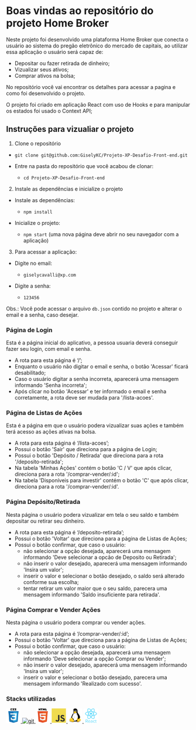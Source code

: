 # Boas vindas ao repositório do projeto Home Broker

Neste projeto foi desenvolvido uma plataforma Home Broker que conecta o usuário ao sistema do pregão eletrônico do mercado de capitais, ao utilizar essa aplicação o usuário será capaz de:

  - Depositar ou fazer retirada de dinheiro;
  - Vizualizar seus ativos;
  - Comprar ativos na bolsa;

No repositório você vai encontrar os detalhes para acessar a pagina e como foi desenvolvido o projeto.

O projeto foi criado em aplicação React com uso de Hooks e para manipular os estados foi usado o Context API;

## Instruções para vizualiar o projeto

1. Clone o repositório

  - `git clone git@github.com:GiselyKC/Projeto-XP-Desafio-Front-end.git`

- Entre na pasta do repositório que você acabou de clonar:

  - `cd Projeto-XP-Desafio-Front-end`


2. Instale as dependências e inicialize o projeto

- Instale as dependências:

  - `npm install`

- Inicialize o projeto:

  - `npm start` (uma nova página deve abrir no seu navegador com a aplicação)


3. Para acessar a aplicação:

  - Digite no email:

    - `giselycavalli@xp.com`

  - Digite a senha:

    - `123456`


Obs.: Você pode acessar o arquivo `db.json` contido no projeto e alterar o email e a senha, caso desejar.


### Página de Login

Esta é a página inicial do aplicativo, a pessoa usuaria deverá conseguir fazer seu login, com email e senha.

  - A rota para esta página é ‘/’;
  - Enquanto o usuário não digitar o email e senha, o botão 'Acessar' ficará desabilitado;
  - Caso o usuário digitar a senha incorreta, aparecerá uma mensagem informando 'Senha incorreta';
  - Após clicar no botão 'Acessar' e ter informado o email e senha corretamente, a rota deve ser mudada para '/lista-acoes'.

### Página de Listas de Ações

Esta é a página em que o usuário podera vizualizar suas ações e também terá acesso as ações ativas na bolsa.

  - A rota para esta página é ‘/lista-acoes’;
  - Possui o botão 'Sair' que direciona para a página de Login;
  - Possui o botão 'Depósito / Retirada' que direciona para a rota '/deposito-retirada';
  - Na tabela 'Minhas Ações' contém o botão 'C / V' que após clicar, direciona para a rota '/comprar-vender/:id';
  - Na tabela 'Disponíveis para investir' contém o botão 'C' que após clicar, direciona para a rota '/comprar-vender/:id'.

### Página Depósito/Retirada

Nesta página o usuário podera vizualizar em tela o seu saldo e também depositar ou retirar seu dinheiro.

  - A rota para esta página é ‘/deposito-retirada’;
  - Possui o botão 'Voltar' que direciona para a página de Listas de Ações;
  - Possui o botão confirmar, que caso o usuário:
    - não selecionar a opção desejada, aparecerá uma mensagem informando 'Deve selecionar a opcão de Deposito ou Retirada';
    - não inserir o valor desejado, aparecerá uma mensagem informando 'Insira um valor';
    - inserir o valor e selecionar o botão desejado, o saldo será alterado conforme sua escolha;
    - tentar retirar um valor maior que o seu saldo, parecera uma mensagem informando 'Saldo insuficiente para retirada'.

### Página Comprar e Vender Ações

Nesta página o usuário podera comprar ou vender ações.

  - A rota para esta página é ‘/comprar-vender/:id’;
  - Possui o botão 'Voltar' que direciona para a página de Listas de Ações;
  - Possui o botão confirmar, que caso o usuário:
    - não selecionar a opção desejada, aparecerá uma mensagem informando 'Deve selecionar a opção Comprar ou Vender';
    - não inserir o valor desejado, aparecerá uma mensagem informando 'Insira um valor';
    - inserir o valor e selecionar o botão desejado, parecera uma mensagem informando 'Realizado com sucesso'.
 
 ### Stacks utilizadas
    
<div> 
   <a href="https://www.w3schools.com/css/" target="_blank" rel="noreferrer">
     <img src="https://raw.githubusercontent.com/devicons/devicon/master/icons/css3/css3-original-wordmark.svg" alt="css3" width="40" height="40"/>
  </a>

  <a href="https://git-scm.com/" target="_blank" rel="noreferrer">
    <img src="https://www.vectorlogo.zone/logos/git-scm/git-scm-icon.svg" alt="git" width="40" height="40"/>
  </a> 

  <a href="https://www.w3.org/html/" target="_blank" rel="noreferrer"> 
   <img src="https://raw.githubusercontent.com/devicons/devicon/master/icons/html5/html5-original-wordmark.svg" alt="html5" width="40" height="40"/>
  </a>

  <a href="https://developer.mozilla.org/en-US/docs/Web/JavaScript" target="_blank" rel="noreferrer"> 
   <img src="https://raw.githubusercontent.com/devicons/devicon/master/icons/javascript/javascript-original.svg" alt="javascript" width="40" height="40"/>
  </a> 


  <a href="https://www.linux.org/" target="_blank" rel="noreferrer">
    <img src="https://raw.githubusercontent.com/devicons/devicon/master/icons/linux/linux-original.svg" alt="linux" width="40" height="40"/>
  </a>

   <a href="https://reactjs.org/" target="_blank" rel="noreferrer">
    <img src="https://raw.githubusercontent.com/devicons/devicon/master/icons/react/react-original-wordmark.svg" alt="react" width="40" height="40"/>
   </a> 
</div>
       
